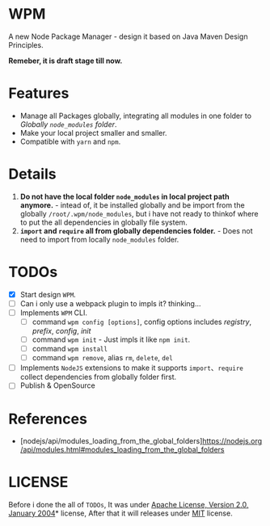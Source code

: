 # WPM
A new Node Package Manager - design it based on Java Maven Design Principles.

**Remeber, it is draft stage till now.**

# Features
+ Manage all Packages globally, integrating all modules in one folder to *Globally `node_modules` folder*.
+ Make your local project smaller and smaller.
+ Compatible with `yarn` and `npm`.

# Details
1. **Do not have the local folder `node_modules` in local project path anymore.** - intead of, it be installed globally and be import from the globally `/root/.wpm/node_modules`, but i have not ready to thinkof where to put the all dependencies in globally file system.
2. **`import` and `require` all from globally dependencies folder.** - Does not need to import from locally `node_modules` folder.

# TODOs
- [x] Start design `WPM`.
- [ ] Can i only use a webpack plugin to impls it? thinking...
- [ ] Implements `WPM` CLI.
    - [ ] command `wpm config [options]`, config options includes *registry*, *prefix*, *config*, *init*
    - [ ] command `wpm init` - Just impls it like `npm init`. 
    - [ ] command `wpm install`
    - [ ] command `wpm remove`, alias `rm`, `delete`, `del`
- [ ] Implements `NodeJS` extensions to make it supports `import`、`require` collect dependencies from globally folder first.
- [ ] Publish & OpenSource

# References
+ [nodejs/api/modules_loading_from_the_global_folders]https://nodejs.org/api/modules.html#modules_loading_from_the_global_folders

# LICENSE
Before i done the all of `TODOs`, It was under [Apache License, Version 2.0, January 2004](https://www.apache.org/licenses/LICENSE-2.0)* license, After that it will releases under [MIT](https://opensource.org/licenses/MIT) license.
